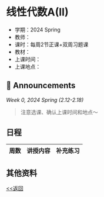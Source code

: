 # 线性代数A(II)

* 学期：2024 Spring
* 教师：
* 课时：每周2节正课+双周习题课
* 教材：
* 上课时间：
* 上课地点：

## 📢 Announcements

*Week 0, 2024 Spring (2.12-2.18)*

> 注意选课、确认上课时间和地点～

## 日程

| 周数 |讲授内容                             | 补充练习      |
| ---- | ------------------------------------ | ------------- |

## 其他资料

[<<返回](university_courses)